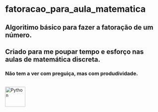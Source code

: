 # fatoracao_para_aula_matematica

## Algoritimo básico para fazer a fatoração de um número.
## Criado para me poupar tempo e esforço nas aulas de matemática discreta.

### Não tem a ver com preguiça, mas com produdividade.

<div style="display: inline_block"><br>
   <img align="center" alt="Python" height="65" width=65" src="https://cdn.jsdelivr.net/gh/devicons/devicon/icons/python/python-original.svg" />
</div>
